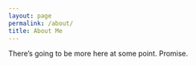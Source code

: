 ```yaml
---
layout: page
permalink: /about/
title: About Me
---
```


There’s going to be more here at some point. Promise.
